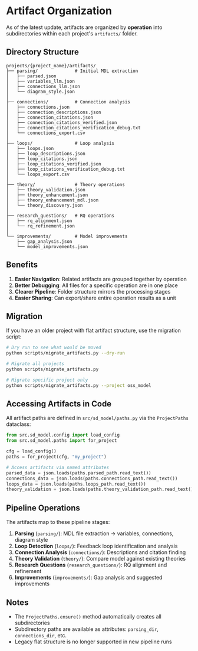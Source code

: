 # Artifact Organization

As of the latest update, artifacts are organized by **operation** into subdirectories within each project's `artifacts/` folder.

## Directory Structure

```
projects/{project_name}/artifacts/
├── parsing/              # Initial MDL extraction
│   ├── parsed.json
│   ├── variables_llm.json
│   ├── connections_llm.json
│   └── diagram_style.json
│
├── connections/          # Connection analysis
│   ├── connections.json
│   ├── connection_descriptions.json
│   ├── connection_citations.json
│   ├── connection_citations_verified.json
│   ├── connection_citations_verification_debug.txt
│   └── connections_export.csv
│
├── loops/                # Loop analysis
│   ├── loops.json
│   ├── loop_descriptions.json
│   ├── loop_citations.json
│   ├── loop_citations_verified.json
│   ├── loop_citations_verification_debug.txt
│   └── loops_export.csv
│
├── theory/               # Theory operations
│   ├── theory_validation.json
│   ├── theory_enhancement.json
│   ├── theory_enhancement_mdl.json
│   └── theory_discovery.json
│
├── research_questions/   # RQ operations
│   ├── rq_alignment.json
│   └── rq_refinement.json
│
└── improvements/         # Model improvements
    ├── gap_analysis.json
    └── model_improvements.json
```

## Benefits

1. **Easier Navigation**: Related artifacts are grouped together by operation
2. **Better Debugging**: All files for a specific operation are in one place
3. **Clearer Pipeline**: Folder structure mirrors the processing stages
4. **Easier Sharing**: Can export/share entire operation results as a unit

## Migration

If you have an older project with flat artifact structure, use the migration script:

```bash
# Dry run to see what would be moved
python scripts/migrate_artifacts.py --dry-run

# Migrate all projects
python scripts/migrate_artifacts.py

# Migrate specific project only
python scripts/migrate_artifacts.py --project oss_model
```

## Accessing Artifacts in Code

All artifact paths are defined in `src/sd_model/paths.py` via the `ProjectPaths` dataclass:

```python
from src.sd_model.config import load_config
from src.sd_model.paths import for_project

cfg = load_config()
paths = for_project(cfg, "my_project")

# Access artifacts via named attributes
parsed_data = json.loads(paths.parsed_path.read_text())
connections_data = json.loads(paths.connections_path.read_text())
loops_data = json.loads(paths.loops_path.read_text())
theory_validation = json.loads(paths.theory_validation_path.read_text())
```

## Pipeline Operations

The artifacts map to these pipeline stages:

1. **Parsing** (`parsing/`): MDL file extraction → variables, connections, diagram style
2. **Loop Detection** (`loops/`): Feedback loop identification and analysis
3. **Connection Analysis** (`connections/`): Descriptions and citation finding
4. **Theory Validation** (`theory/`): Compare model against existing theories
5. **Research Questions** (`research_questions/`): RQ alignment and refinement
6. **Improvements** (`improvements/`): Gap analysis and suggested improvements

## Notes

- The `ProjectPaths.ensure()` method automatically creates all subdirectories
- Subdirectory paths are available as attributes: `parsing_dir`, `connections_dir`, etc.
- Legacy flat structure is no longer supported in new pipeline runs
